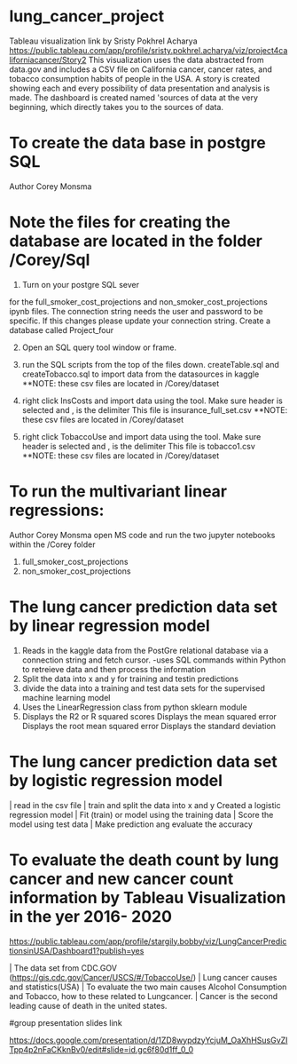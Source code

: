 # lung_cancer_project

Tableau visualization link
by Sristy Pokhrel Acharya
https://public.tableau.com/app/profile/sristy.pokhrel.acharya/viz/project4californiacancer/Story2
This visualization uses the data abstracted from data.gov and includes a CSV file on California cancer, cancer rates, and tobacco consumption habits of people in the USA. A story is created showing each and every possibility of data presentation and analysis is made. The dashboard is created named 'sources of data at the very beginning, which directly takes you to the sources of data. 

# To create the data base in postgre SQL
Author Corey Monsma
# Note the files for creating the database are located in the folder /Corey/Sql

1. Turn on your postgre SQL sever

for the full_smoker_cost_projections and non_smoker_cost_projections ipynb files.
The connection string needs the user and password to be specific.
If this changes please update your connection string.
Create a database called Project_four

2. Open an SQL query tool window or frame.

3.  run the SQL scripts from the top of the files down.  createTable.sql and createTobacco.sql
  to import data from the datasources in kaggle
   **NOTE: these csv files are located in /Corey/dataset  

4. right click InsCosts and import data using the tool. Make sure header is selected and , is the delimiter
   This file is insurance_full_set.csv
   **NOTE: these csv files are located in /Corey/dataset

5. right click TobaccoUse and import data using the tool. Make sure header is selected and , is the delimiter
   This file is tobacco1.csv 
   **NOTE: these csv files are located in /Corey/dataset   

# To run the multivariant linear regressions:
Author Corey Monsma
open MS code and run the two jupyter notebooks within the /Corey folder
1. full_smoker_cost_projections
2. non_smoker_cost_projections

 # The lung cancer prediction data set by linear regression model
 1. Reads in the kaggle data from the PostGre relational database via a connection string and fetch cursor.
  -uses SQL commands within Python to retreieve data and then process the information
 2. Split the data into x and y for training and testin predictions
 3. divide the data into a training and test data sets for the supervised machine learning model
 4. Uses the LinearRegression class from python sklearn module
 5. Displays the R2 or R squared scores
    Displays the mean squared error
    Displays the root mean squared error
    Displays the standard deviation
 
 # The lung cancer prediction data set by logistic regression model
| read in the csv file
| train and split the data into x and y 
  Created a logistic regression model
  | Fit (train) or model using the training data
  | Score the model using test data
  | Make prediction ang evaluate the accuracy

  # To evaluate the death count by lung cancer and new cancer count information by Tableau Visualization in the yer 2016- 2020
https://public.tableau.com/app/profile/stargily.bobby/viz/LungCancerPredictionsinUSA/Dashboard1?publish=yes

| The data set from CDC.GOV  (https://gis.cdc.gov/Cancer/USCS/#/TobaccoUse/)
| Lung cancer causes and statistics(USA)
| To evaluate the two main causes Alcohol Consumption and Tobacco, how to these related to Lungcancer.
| Cancer is the second leading cause of death in the united states.

#group presentation slides link

https://docs.google.com/presentation/d/1ZD8wypdzyYcjuM_OaXhHSusGvZITpp4p2nFaCKknBv0/edit#slide=id.gc6f80d1ff_0_0
  
  
  

